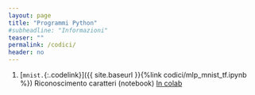 ```yaml
---
layout: page
title: "Programmi Python"
#subheadline: "Informazioni"
teaser: ""
permalink: /codici/
header: no
---
```


1. [`mnist.`{:.codelink}]({{ site.baseurl }}{%link codici/mlp_mnist_tf.ipynb %}) Riconoscimento caratteri (notebook) [In colab](https://colab.research.google.com/github/tvml/ml2021/blob/main/codici/mlp_mnist_tf.ipynb)
